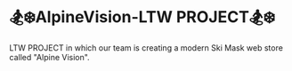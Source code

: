 # 🏂❄️AlpineVision-LTW PROJECT🏂❄️
LTW PROJECT in which our team is creating a modern Ski Mask web store  called "Alpine Vision".


